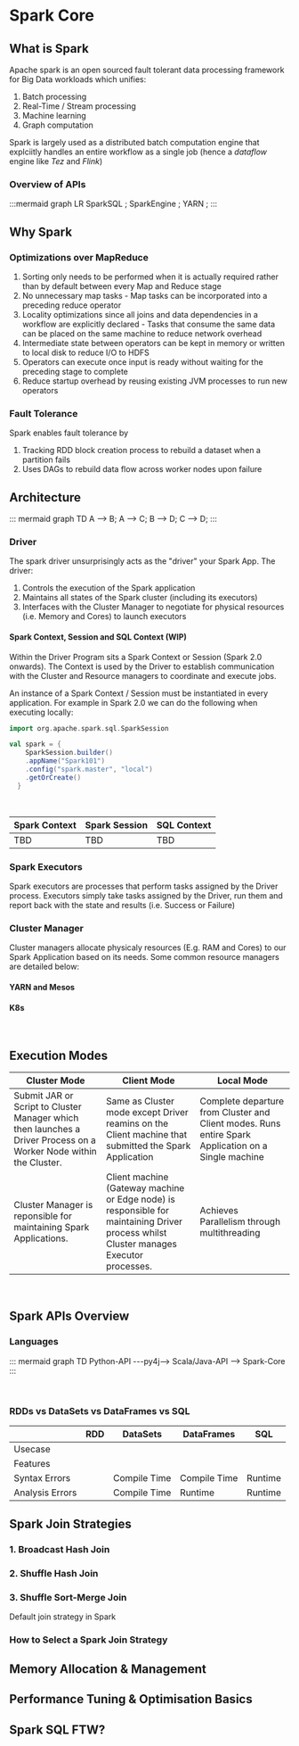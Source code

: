 # Spark Core

## What is Spark

Apache spark is an open sourced fault tolerant data processing framework for Big Data workloads which unifies:

1. Batch processing
2. Real-Time / Stream processing
3. Machine learning
4. Graph computation

Spark is largely used as a distributed batch computation engine that explciitly handles an entire workflow as a single job (hence a *dataflow* engine like *Tez* and *Flink*)

### Overview of APIs

:::mermaid
graph LR
    SparkSQL ;
    SparkEngine ;
    YARN ;
:::

## Why Spark

### Optimizations over MapReduce

1. Sorting only needs to be performed when it is actually required rather than by default between every Map and Reduce stage
2. No unnecessary map tasks - Map tasks can be incorporated into a preceding reduce operator
3. Locality optimizations since all joins and data dependencies in a workflow are explicitly declared - Tasks that consume the same data can be placed on the same machine to reduce network overhead
4. Intermediate state between operators can be kept in memory or written to local disk to reduce I/O to HDFS
5. Operators can execute once input is ready without waiting for the preceding stage to complete
6. Reduce startup overhead by reusing existing JVM processes to run new operators

### Fault Tolerance

Spark enables fault tolerance by

1. Tracking RDD block creation process to rebuild a dataset when a partition fails
2. Uses DAGs to rebuild data flow across worker nodes upon failure

## Architecture

::: mermaid
graph TD
    A --> B;
    A --> C;
    B --> D;
    C --> D;
:::

### Driver

The spark driver unsurprisingly acts as the "driver" your Spark App. The driver:

1. Controls the execution of the Spark application
2. Maintains all states of the Spark cluster (including its executors)
3. Interfaces with the Cluster Manager to negotiate for physical resources (i.e. Memory and Cores) to launch executors

#### Spark Context, Session and SQL Context (WIP)

Within the Driver Program sits a Spark Context or Session (Spark 2.0 onwards). The Context is used by the Driver to establish communication with the Cluster and Resource managers to coordinate and execute jobs.

An instance of a Spark Context / Session must be instantiated in every application. For example in Spark 2.0 we can do the following when executing locally:

```scala
import org.apache.spark.sql.SparkSession

val spark = {
    SparkSession.builder()
    .appName("Spark101")
    .config("spark.master", "local")
    .getOrCreate()
  }
```

<br>

| Spark Context | Spark Session | SQL Context|
| --- | --- | --- |
| TBD | TBD | TBD |

### Spark Executors

Spark executors are processes that perform tasks assigned by the Driver process. Executors simply take tasks assigned by the Driver, run them and report back with the state and results (i.e. Success or Failure)

### Cluster Manager

Cluster managers allocate physicaly resources (E.g. RAM and Cores) to our Spark Application based on its needs. Some common resource managers are detailed below:

#### YARN and Mesos

#### K8s

<br>

## Execution Modes

| Cluster Mode | Client Mode | Local Mode |
| --- | --- | --- |
| Submit JAR or Script to Cluster Manager which then launches a Driver Process on a Worker Node within the Cluster. | Same as Cluster mode except Driver reamins on the Client machine that submitted the Spark Application | Complete departure from Cluster and Client modes. Runs entire Spark Application on a Single machine |
| Cluster Manager is reponsible for maintaining Spark Applications. | Client machine (Gateway machine or Edge node) is responsible for maintaining Driver process whilst Cluster manages Executor processes. | Achieves Parallelism through multithreading |

<br>

## Spark APIs Overview

### Languages

::: mermaid
graph TD
    Python-API
    ---py4j--> Scala/Java-API
    --> Spark-Core
:::

<br>

### RDDs vs DataSets vs DataFrames vs SQL

| | RDD | DataSets | DataFrames | SQL |
| --- | --- | --- | --- | --- |
| Usecase | | | |
| Features | | | |
| Syntax Errors | | Compile Time | Compile Time | Runtime |
| Analysis Errors | | Compile Time | Runtime | Runtime |

## Spark Join Strategies

### 1. Broadcast Hash Join

### 2. Shuffle Hash Join

### 3. Shuffle Sort-Merge Join

Default join strategy in Spark

### How to Select a Spark Join Strategy


## Memory Allocation & Management

## Performance Tuning & Optimisation Basics

## Spark SQL FTW?
